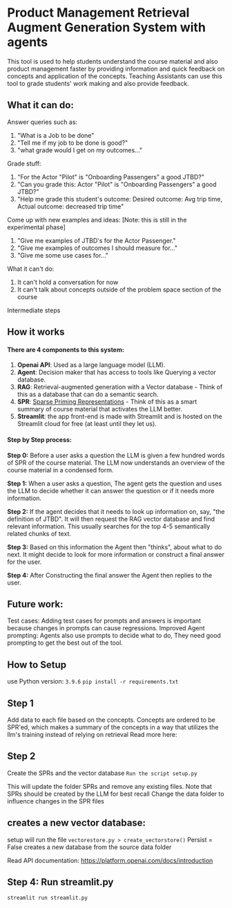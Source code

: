 # Product Management Retrieval Augment Generation System with agents
This tool is used to help students understand the course material and also product management faster by providing information and quick feedback on concepts and application of the concepts.
Teaching Assistants can use this tool to grade students' work making and also provide feedback.


## What it can do:
Answer queries such as:
1. "What is a Job to be done"
2. "Tell me if my job to be done is good?"
3. "what grade would I get on my outcomes..."

Grade stuff:
1. "For the Actor "Pilot" is "Onboarding Passengers" a good JTBD?"
2. "Can you grade this: Actor "Pilot" is "Onboarding Passengers" a good JTBD?"
3. "Help me grade this student's outcome: Desired outcome: Avg trip time, Actual outcome: decreased trip time"

Come up with new examples and ideas:
[Note: this is still in the experimental phase]
1. "Give me examples of JTBD's for the Actor Passenger."
2. "Give me examples of outcomes I should measure for..."
3. "Give me some use cases for..."

What it can't do:
1. It can't hold a conversation for now
2. It can't talk about concepts outside of the problem space section of the course

Intermediate steps 


## How it works

#### There are 4 components to this system:
1. **Openai API**: Used as a large language model (LLM).
3. **Agent**: Decision maker that has access to tools like Querying a vector database.
4. **RAG**: Retrieval-augmented generation with a Vector database - Think of this as a database that can do a semantic search.
5. **SPR**: [Sparse Priming Representations]([url](https://github.com/daveshap/SparsePrimingRepresentations/pulse)) - Think of this as a smart summary of course material that activates the LLM better.
6. **Streamlit**: the app front-end is made with Streamlit and is hosted on the Streamlit cloud for free (at least until they let us).

#### Step by Step process:
**Step 0:** Before a user asks a question the LLM is given a few hundred words of SPR of the course material. The LLM now understands an overview of the course material in a condensed form.

**Step 1:** When a user asks a question, The agent gets the question and uses the LLM to decide whether it can answer the question or if it needs more information. 

**Step 2:** If the agent decides that it needs to look up information on, say, "the definition of JTBD". It will then request the RAG vector database and find relevant information. This usually searches for the top 4-5 semantically related chunks of text.

**Step 3:** Based on this information the Agent then "thinks", about what to do next. It might decide to look for more information or construct a final answer for the user.

**Step 4:** After Constructing the final answer the Agent then replies to the user.

## Future work:
Test cases: Adding test cases for prompts and answers is important because changes in prompts can cause regressions.
Improved Agent prompting: Agents also use prompts to decide what to do, They need good prompting to get the best out of the tool.


## How to Setup
use Python version: `3.9.6`
`pip install -r requirements.txt`

## Step 1
Add data to each file based on the concepts.
Concepts are ordered to be SPR'ed, which makes a summary of the concepts in a way that utilizes the llm's training instead of relying on retrieval
Read more here: 

## Step 2
Create the SPRs and the vector database
`Run the script setup.py`

This will update the folder SPRs and remove any existing files.
Note that SPRs should be created by the LLM for best recall
Change the data folder to influence changes in the SPR files

## creates a new vector database:
setup will run the file `vectorestore.py > create_vectorstore()`
Persist = False creates a new database from the source data folder

Read API documentation:
https://platform.openai.com/docs/introduction

## Step 4: Run streamlit.py
`streamlit run streamlit.py`

